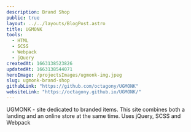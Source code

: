 ```yaml
---
description: Brand Shop
public: true
layout: ../../layouts/BlogPost.astro
title: UGMONK
tools:
  - HTML
  - SCSS
  - Webpack
  - jQuery
createdAt: 1663138523826
updatedAt: 1663138544071
heroImage: /projectsImages/ugmonk-img.jpeg
slug: ugmonk-brand-shop
githubLink: "https://github.com/octagony/UGMONK"
websiteLink: "https://octagony.github.io/UGMONK/"
---
```


UGMONK - site dedicated to branded items. This site combines both a landing and an online store at the same time. Uses jQuery, SCSS and Webpack
